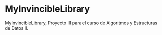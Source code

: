 # MyInvincibleLibrary
MyInvincibleLibrary, Proyecto III para el curso de Algoritmos y Estructuras de Datos II.
